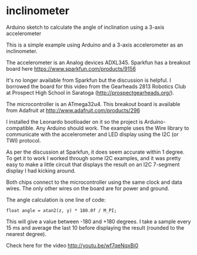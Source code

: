inclinometer
============

Arduino sketch to calculate the angle of inclination using a 3-axis accelerometer

This is a simple example using Arduino and a 3-axis accelerometer as an inclinometer.

The accelerometer is an Analog devices ADXL345. Sparkfun has a breakout board here https://www.sparkfun.com/products/9156

It's no longer available from Sparkfun but the discussion is helpful. I borrowed the board for this video from the Gearheads
2813 Robotics Club at Prospect High School in Saratoga (http://prospectgearheads.org/).

The microcontroller is an ATmega32u4. This breakout board is available from Adafruit at http://www.adafruit.com/products/296

I installed the Leonardo bootloader on it so the project is Arduino-compatible. Any Arduino should work. The example uses the Wire library to communicate with the accelerometer and LED display using the I2C (or TWI) protocol.

As per the discussion at Sparkfun, it does seem accurate within 1 degree. To get it to work I worked through some I2C examples,
and it was pretty easy to make a little circuit that displays the result on an I2C 7-segment display I had kicking around.

Both chips connect to the microcontroller using the same clock and data wires. The only other wires on the board are for power
and ground.

The angle calculation is one line of code:

    float angle = atan2(z, y) * 180.0f / M_PI;

This will give a value between -180 and +180 degrees. I take a sample every 15 ms and average the last 10 before displaying the
result (rounded to the nearest degree).

Check here for the video http://youtu.be/wf7qeNqxBi0

